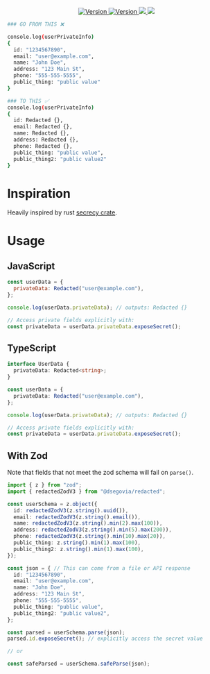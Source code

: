 <p align="center">
    <a href="https://github.com/dsegovia90/redacted">
        <img src="https://img.shields.io/badge/github-%23121011.svg?logo=github&logoColor=white" alt="Version" />
    </a>
    <a href="https://www.npmjs.com/package/@dsegovia90/redacted">
        <img src="https://img.shields.io/npm/v/%40dsegovia90%2Fredacted?logo=npm&labelColor=CB3837&color=gray" alt="Version" />
    </a>
    <a href="https://jsr.io/@dsegovia/redacted">
        <img src="https://jsr.io/badges/@dsegovia/redacted">
    </a>
    <a href="https://bundlephobia.com/package/@dsegovia90/redacted">
        <img src="https://badgen.net/bundlephobia/min/@dsegovia90/redacted">
    </a>
</p>

```zsh
### GO FROM THIS ❌

console.log(userPrivateInfo)
{
  id: "1234567890",
  email: "user@example.com",
  name: "John Doe",
  address: "123 Main St",
  phone: "555-555-5555",
  public_thing: "public value"
}

### TO THIS ✅
console.log(userPrivateInfo)
{
  id: Redacted {},
  email: Redacted {},
  name: Redacted {},
  address: Redacted {},
  phone: Redacted {},
  public_thing: "public value",
  public_thing2: "public value2"
}
```

# Inspiration

Heavily inspired by rust [secrecy crate](https://crates.io/crates/secrecy).

# Usage

## JavaScript

```js
const userData = {
  privateData: Redacted("user@example.com"),
};

console.log(userData.privateData); // outputs: Redacted {}

// Access private fields explicitly with:
const privateData = userData.privateData.exposeSecret();
```

## TypeScript

```ts
interface UserData {
  privateData: Redacted<string>;
}

const userData = {
  privateData: Redacted("user@example.com"),
};

console.log(userData.privateData); // outputs: Redacted {}

// Access private fields explicitly with:
const privateData = userData.privateData.exposeSecret();
```

## With Zod

Note that fields that not meet the zod schema will fail on `parse()`.

```ts
import { z } from "zod";
import { redactedZodV3 } from "@dsegovia/redacted";

const userSchema = z.object({
  id: redactedZodV3(z.string().uuid()),
  email: redactedZodV3(z.string().email()),
  name: redactedZodV3(z.string().min(2).max(100)),
  address: redactedZodV3(z.string().min(5).max(200)),
  phone: redactedZodV3(z.string().min(10).max(20)),
  public_thing: z.string().min(1).max(100),
  public_thing2: z.string().min(1).max(100),
});

const json = { // This can come from a file or API response
  id: "1234567890",
  email: "user@example.com",
  name: "John Doe",
  address: "123 Main St",
  phone: "555-555-5555",
  public_thing: "public value",
  public_thing2: "public value2",
};

const parsed = userSchema.parse(json);
parsed.id.exposeSecret(); // explicitly access the secret value

// or

const safeParsed = userSchema.safeParse(json);
```
